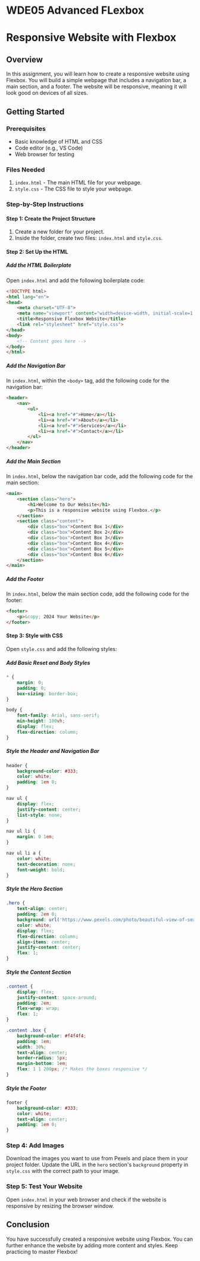 
# WDE05 Advanced FLexbox


# Responsive Website with Flexbox

## Overview

In this assignment, you will learn how to create a responsive website using Flexbox. You will build a simple webpage that includes a navigation bar, a main section, and a footer. The website will be responsive, meaning it will look good on devices of all sizes.

## Getting Started

### Prerequisites

- Basic knowledge of HTML and CSS
- Code editor (e.g., VS Code)
- Web browser for testing

### Files Needed

1. `index.html` - The main HTML file for your webpage.
2. `style.css` - The CSS file to style your webpage.

### Step-by-Step Instructions

#### Step 1: Create the Project Structure

1. Create a new folder for your project.
2. Inside the folder, create two files: `index.html` and `style.css`.

#### Step 2: Set Up the HTML

##### Add the HTML Boilerplate

Open `index.html` and add the following boilerplate code:

```html
<!DOCTYPE html>
<html lang="en">
<head>
    <meta charset="UTF-8">
    <meta name="viewport" content="width=device-width, initial-scale=1.0">
    <title>Responsive Flexbox Website</title>
    <link rel="stylesheet" href="style.css">
</head>
<body>
    <!-- Content goes here -->
</body>
</html>
```

##### Add the Navigation Bar

In `index.html`, within the `<body>` tag, add the following code for the navigation bar:

```html
<header>
    <nav>
        <ul>
            <li><a href="#">Home</a></li>
            <li><a href="#">About</a></li>
            <li><a href="#">Services</a></li>
            <li><a href="#">Contact</a></li>
        </ul>
    </nav>
</header>
```

##### Add the Main Section

In `index.html`, below the navigation bar code, add the following code for the main section:

```html
<main>
    <section class="hero">
        <h1>Welcome to Our Website</h1>
        <p>This is a responsive website using Flexbox.</p>
    </section>
    <section class="content">
        <div class="box">Content Box 1</div>
        <div class="box">Content Box 2</div>
        <div class="box">Content Box 3</div>
        <div class="box">Content Box 4</div>
        <div class="box">Content Box 5</div>
        <div class="box">Content Box 6</div>
    </section>
</main>
```

##### Add the Footer

In `index.html`, below the main section code, add the following code for the footer:

```html
<footer>
    <p>&copy; 2024 Your Website</p>
</footer>
```

#### Step 3: Style with CSS

Open `style.css` and add the following styles:

##### Add Basic Reset and Body Styles

```css
* {
    margin: 0;
    padding: 0;
    box-sizing: border-box;
}

body {
    font-family: Arial, sans-serif;
    min-height: 100vh;
    display: flex;
    flex-direction: column;
}
```

##### Style the Header and Navigation Bar

```css
header {
    background-color: #333;
    color: white;
    padding: 1em 0;
}

nav ul {
    display: flex;
    justify-content: center;
    list-style: none;
}

nav ul li {
    margin: 0 1em;
}

nav ul li a {
    color: white;
    text-decoration: none;
    font-weight: bold;
}
```

##### Style the Hero Section

```css
.hero {
    text-align: center;
    padding: 2em 0;
    background: url('https://www.pexels.com/photo/beautiful-view-of-sea-847393/') no-repeat center center/cover;
    color: white;
    display: flex;
    flex-direction: column;
    align-items: center;
    justify-content: center;
    flex: 1;
}
```

##### Style the Content Section

```css
.content {
    display: flex;
    justify-content: space-around;
    padding: 2em;
    flex-wrap: wrap;
    flex: 1;
}

.content .box {
    background-color: #f4f4f4;
    padding: 1em;
    width: 30%;
    text-align: center;
    border-radius: 5px;
    margin-bottom: 1em;
    flex: 1 1 200px; /* Makes the boxes responsive */
}
```

##### Style the Footer

```css
footer {
    background-color: #333;
    color: white;
    text-align: center;
    padding: 1em 0;
}
```

### Step 4: Add Images

Download the images you want to use from Pexels and place them in your project folder. Update the URL in the `hero` section's `background` property in `style.css` with the correct path to your image.

### Step 5: Test Your Website

Open `index.html` in your web browser and check if the website is responsive by resizing the browser window.

## Conclusion

You have successfully created a responsive website using Flexbox. You can further enhance the website by adding more content and styles. Keep practicing to master Flexbox!
